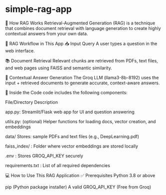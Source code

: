 ﻿# simple-rag-app

🧠 How RAG Works
Retrieval-Augmented Generation (RAG) is a technique that combines document retrieval with language generation to create highly contextual answers from your own data.

🔄 RAG Workflow in This App
📥 Input Query
A user types a question in the web interface.

📚 Document Retrieval
Relevant chunks are retrieved from PDFs, text files, and web pages using FAISS and semantic similarity.

🧠 Contextual Answer Generation
The Groq LLM (llama3-8b-8192) uses the input + retrieved documents to generate accurate, context-aware answers.

🧩 Inside the Code
code includes the following components:

File/Directory	Description

app.py:	Streamlit/Flask web app for UI and question answering

utils.py: (optional)	Helper functions for loading docs, vector creation, and embeddings

data/	Stores:  sample PDFs and text files (e.g., DeepLearning.pdf)

faiss_index/	: Folder where vector embeddings are stored locally

.env :	Stores GROQ_API_KEY securely

requirements.txt :	List of all required dependencies

💻 How to Use This RAG Application
✅ Prerequisites
Python 3.8 or above

pip (Python package installer)
A valid GROQ_API_KEY (Free from Groq)


